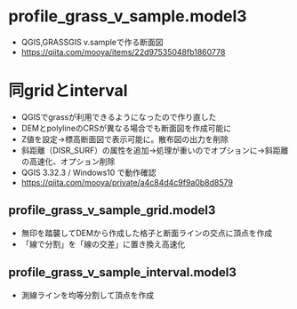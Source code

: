 # profile_grass_v_sample.model3 
- QGIS,GRASSGIS v.sampleで作る断面図
- https://qiita.com/mooya/items/22d97535048fb1860778

# 同gridとinterval 
- QGISでgrassが利用できるようになったので作り直した
- DEMとpolylineのCRSが異なる場合でも断面図を作成可能に
- Z値を設定→標高断面図で表示可能に。散布図の出力を削除
- 斜距離（DISR_SURF）の属性を追加→処理が重いのでオプションに→斜距離の高速化、オプション削除
- QGIS 3.32.3 / Windows10 で動作確認
- https://qiita.com/mooya/private/a4c84d4c9f9a0b8d8579

## profile_grass_v_sample_grid.model3 
- 無印を踏襲してDEMから作成した格子と断面ラインの交点に頂点を作成
- 「線で分割」を「線の交差」に置き換え高速化

## profile_grass_v_sample_interval.model3 
- 測線ラインを均等分割して頂点を作成
